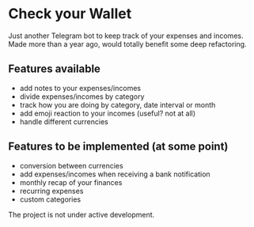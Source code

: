 # Check your Wallet

Just another Telegram bot to keep track of your expenses and incomes.
Made more than a year ago, would totally benefit some deep refactoring.


## Features available
- add notes to your expenses/incomes
- divide expenses/incomes by category
- track how you are doing by category, date interval or month
- add emoji reaction to your incomes (useful? not at all)
- handle different currencies
  
## Features to be implemented (at some point)
- conversion between currencies
- add expenses/incomes when receiving a bank notification
- monthly recap of your finances
- recurring expenses
- custom categories 

The project is not under active development.
